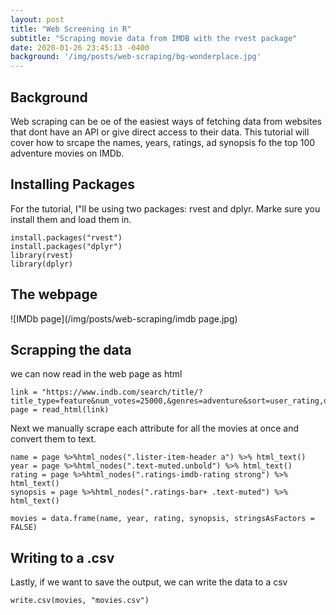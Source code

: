 ```yaml
---
layout: post
title: "Web Screening in R"
subtitle: "Scraping movie data from IMDB with the rvest package"
date: 2020-01-26 23:45:13 -0400
background: '/img/posts/web-scraping/bg-wonderplace.jpg'
---
```


## Background
Web scraping can be oe of the easiest ways of fetching data from websites that dont have an API or give direct access to their data. This tutorial will cover how to srcape the names, years, ratings, ad synopsis fo the top 100 adventure movies on IMDb.

## Installing Packages
For the tutorial, I"ll be using two packages: rvest and dplyr. Marke sure you install them and load them in.
```
install.packages("rvest") 
install.packages("dplyr")
library(rvest)
library(dplyr)
```

## The webpage
![IMDb page](/img/posts/web-scraping/imdb page.jpg)

## Scrapping the data
we can now read in the web page as html
```
link = "https://www.indb.com/search/title/?title_type=feature&num_votes=25000,&genres=adventure&sort=user_rating,desc"
page = read_html(link)
```

Next we manually scrape each attribute for all the movies at once and convert them to text. 
```
name = page %>%html_nodes(".lister-item-header a") %>% html_text()
year = page %>%html_nodes(".text-muted.unbold") %>% html_text()
rating = page %>%html_nodes(".ratings-imdb-rating strong") %>% html_text()
synopsis = page %>%html_nodes(".ratings-bar+ .text-muted") %>% html_text()

movies = data.frame(name, year, rating, synopsis, stringsAsFactors = FALSE)
```

## Writing to a .csv
Lastly, if we want to save the output, we can write the data to a csv
```
write.csv(movies, "movies.csv")
```
